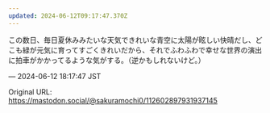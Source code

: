 ```yaml
---
updated: 2024-06-12T09:17:47.370Z
---
```


<p>この数日、毎日夏休みみたいな天気できれいな青空に太陽が眩しい快晴だし、どこも緑が元気に育ってすごくきれいだから、それでふわふわで幸せな世界の演出に拍車がかかってるような気がする。（逆かもしれないけど。）</p>

&mdash; 2024-06-12 18:17:47 JST

Original URL: https://mastodon.social/@sakuramochi0/112602897931937145
